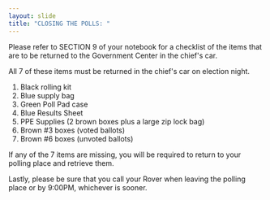 ```yaml
---
layout: slide
title: "CLOSING THE POLLS: "
---
```


Please refer to SECTION 9 of your notebook for a checklist of the items that are to be returned to the Government Center in the chief&#39;s car.

All 7 of these items must be returned in the chief&#39;s car on election night.

1. Black rolling kit
2. Blue supply bag
3. Green Poll Pad case
4. Blue Results Sheet
5. PPE Supplies (2 brown boxes plus a large zip lock bag)
6. Brown #3 boxes (voted ballots)
7. Brown #6 boxes (unvoted ballots)

If any of the 7 items are missing, you will be required to return to your polling place and retrieve them.

Lastly, please be sure that you call your Rover when leaving the polling place or by 9:00PM, whichever is sooner.